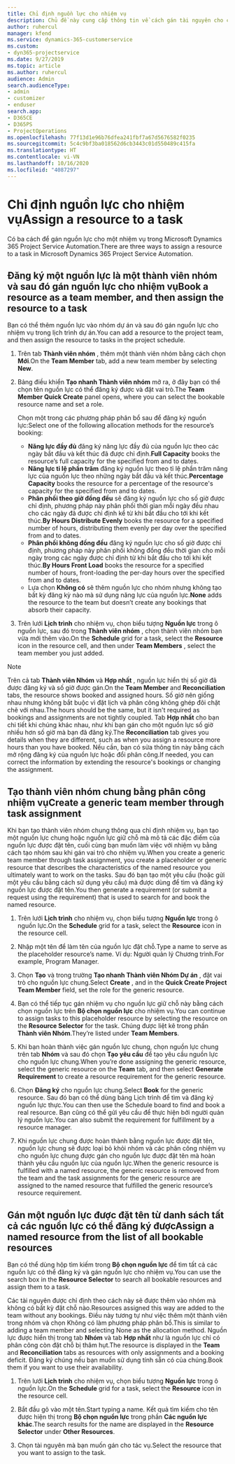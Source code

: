 ```yaml
---
title: Chỉ định nguồn lực cho nhiệm vụ
description: Chủ đề này cung cấp thông tin về cách gán tài nguyên cho công việc.
author: ruhercul
manager: kfend
ms.service: dynamics-365-customerservice
ms.custom:
- dyn365-projectservice
ms.date: 9/27/2019
ms.topic: article
ms.author: ruhercul
audience: Admin
search.audienceType:
- admin
- customizer
- enduser
search.app:
- D365CE
- D365PS
- ProjectOperations
ms.openlocfilehash: 77f13d1e96b76dfea241fbf7a67d5676582f0235
ms.sourcegitcommit: 5c4c9bf3ba018562d6cb3443c01d550489c415fa
ms.translationtype: HT
ms.contentlocale: vi-VN
ms.lasthandoff: 10/16/2020
ms.locfileid: "4087297"
---
```

# <a name="assign-a-resource-to-a-task"></a><span data-ttu-id="51550-103">Chỉ định nguồn lực cho nhiệm vụ</span><span class="sxs-lookup"><span data-stu-id="51550-103">Assign a resource to a task</span></span>

<span data-ttu-id="51550-104">Có ba cách để gán nguồn lực cho một nhiệm vụ trong Microsoft Dynamics 365 Project Service Automation.</span><span class="sxs-lookup"><span data-stu-id="51550-104">There are three ways to assign a resource to a task in Microsoft Dynamics 365 Project Service Automation.</span></span>

## <a name="book-a-resource-as-a-team-member-and-then-assign-the-resource-to-a-task"></a><span data-ttu-id="51550-105">Đăng ký một nguồn lực là một thành viên nhóm và sau đó gán nguồn lực cho nhiệm vụ</span><span class="sxs-lookup"><span data-stu-id="51550-105">Book a resource as a team member, and then assign the resource to a task</span></span>

<span data-ttu-id="51550-106">Bạn có thể thêm nguồn lực vào nhóm dự án và sau đó gán nguồn lực cho nhiệm vụ trong lịch trình dự án.</span><span class="sxs-lookup"><span data-stu-id="51550-106">You can add a resource to the project team, and then assign the resource to tasks in the project schedule.</span></span>

1. <span data-ttu-id="51550-107">Trên tab **Thành viên nhóm** , thêm một thành viên nhóm bằng cách chọn **Mới**.</span><span class="sxs-lookup"><span data-stu-id="51550-107">On the **Team Member** tab, add a new team member by selecting **New**.</span></span> 

2. <span data-ttu-id="51550-108">Bảng điều khiển **Tạo nhanh Thành viên nhóm** mở ra, ở đây bạn có thể chọn tên nguồn lực có thể đăng ký được và đặt vai trò.</span><span class="sxs-lookup"><span data-stu-id="51550-108">The **Team Member Quick Create** panel opens, where you can select the bookable resource name and set a role.</span></span> 

    <span data-ttu-id="51550-109">Chọn một trong các phương pháp phân bổ sau để đăng ký nguồn lực:</span><span class="sxs-lookup"><span data-stu-id="51550-109">Select one of the following allocation methods for the resource’s booking:</span></span>

    - <span data-ttu-id="51550-110">**Năng lực đầy đủ** đăng ký năng lực đầy đủ của nguồn lực theo các ngày bắt đầu và kết thúc đã được chỉ định.</span><span class="sxs-lookup"><span data-stu-id="51550-110">**Full Capacity** books the resource’s full capacity for the specified from and to dates.</span></span>
    - <span data-ttu-id="51550-111">**Năng lực tỉ lệ phần trăm** đăng ký nguồn lực theo tỉ lệ phần trăm năng lực của nguồn lực theo những ngày bắt đầu và kết thúc.</span><span class="sxs-lookup"><span data-stu-id="51550-111">**Percentage Capacity** books the resource for a percentage of the resource's capacity for the specified from and to dates.</span></span>
    - <span data-ttu-id="51550-112">**Phân phối theo giờ đồng đều** sẽ đăng ký nguồn lực cho số giờ được chỉ định, phương pháp này phân phối thời gian mỗi ngày đều nhau cho các ngày đã được chỉ định kể từ khi bắt đầu cho tới khi kết thúc.</span><span class="sxs-lookup"><span data-stu-id="51550-112">**By Hours Distribute Evenly** books the resource for a specified number of hours, distributing them evenly per day over the specified from and to dates.</span></span>
    - <span data-ttu-id="51550-113">**Phân phối không đồng đều** đăng ký nguồn lực cho số giờ được chỉ định, phương pháp này phân phối không đồng đều thời gian cho mỗi ngày trong các ngày được chỉ định từ khi bắt đầu cho tới khi kết thúc.</span><span class="sxs-lookup"><span data-stu-id="51550-113">**By Hours Front Load** books the resource for a specified number of hours, front-loading the per-day hours over the specified from and to dates.</span></span>
    - <span data-ttu-id="51550-114">Lựa chọn **Không có** sẽ thêm nguồn lực cho nhóm nhưng không tạo bất kỳ đăng kỳ nào mà sử dụng năng lực của nguồn lực.</span><span class="sxs-lookup"><span data-stu-id="51550-114">**None** adds the resource to the team but doesn’t create any bookings that absorb their capacity.</span></span>

3. <span data-ttu-id="51550-115">Trên lưới **Lịch trình** cho nhiệm vụ, chọn biểu tượng **Nguồn lực** trong ô nguồn lực, sau đó trong **Thành viên nhóm** , chọn thành viên nhóm bạn vừa mới thêm vào.</span><span class="sxs-lookup"><span data-stu-id="51550-115">On the **Schedule** grid for a task, select the **Resource** icon in the resource cell, and then under **Team Members** , select the team member you just added.</span></span> 

> [!NOTE]
> <span data-ttu-id="51550-116">Trên cả tab **Thành viên Nhóm** và **Hợp nhất** , nguồn lực hiển thị số giờ đã được đăng ký và số giờ được gán.</span><span class="sxs-lookup"><span data-stu-id="51550-116">On the **Team Member** and **Reconciliation** tabs, the resource shows booked and assigned hours.</span></span> <span data-ttu-id="51550-117">Số giờ nên giống nhau nhưng không bắt buộc vì đặt lịch và phân công không ghép đôi chặt chẽ với nhau.</span><span class="sxs-lookup"><span data-stu-id="51550-117">The hours should be the same, but it isn't required as bookings and assignments are not tightly coupled.</span></span> <span data-ttu-id="51550-118">Tab **Hợp nhất** cho bạn chi tiết khi chúng khác nhau, như khi bạn gán cho một nguồn lực số giờ nhiều hơn số giờ mà bạn đã đăng ký.</span><span class="sxs-lookup"><span data-stu-id="51550-118">The **Reconciliation** tab gives you details when they are different, such as when you assign a resource more hours than you have booked.</span></span> <span data-ttu-id="51550-119">Nếu cần, bạn có sửa thông tin này bằng cách mở rộng đăng ký của nguồn lực hoặc đổi phân công.</span><span class="sxs-lookup"><span data-stu-id="51550-119">If needed, you can correct the information by extending the resource's bookings or changing the assignment.</span></span>

## <a name="create-a-generic-team-member-through-task-assignment"></a><span data-ttu-id="51550-120">Tạo thành viên nhóm chung bằng phân công nhiệm vụ</span><span class="sxs-lookup"><span data-stu-id="51550-120">Create a generic team member through task assignment</span></span>

<span data-ttu-id="51550-121">Khi bạn tạo thành viên nhóm chung thông qua chỉ định nhiệm vụ, bạn tạo một nguồn lực chung hoặc nguồn lực giữ chỗ mà mô tả các đặc điểm của nguồn lực được đặt tên, cuối cùng bạn muốn làm việc với nhiệm vụ bằng cách tạo nhóm sau khi gán vai trò cho nhiệm vụ.</span><span class="sxs-lookup"><span data-stu-id="51550-121">When you create a generic team member through task assignment, you create a placeholder or generic resource that describes the characteristics of the named resource you ultimately want to work on the tasks.</span></span> <span data-ttu-id="51550-122">Sau đó bạn tạo một yêu cầu (hoặc gửi một yêu cầu bằng cách sử dụng yêu cầu) mà được dùng để tìm và đăng ký nguồn lực được đặt tên.</span><span class="sxs-lookup"><span data-stu-id="51550-122">You then generate a requirement (or submit a request using the requirement) that is used to search for and book the named resource.</span></span>

1. <span data-ttu-id="51550-123">Trên lưới **Lịch trình** cho nhiệm vụ, chọn biểu tượng **Nguồn lực** trong ô nguồn lực.</span><span class="sxs-lookup"><span data-stu-id="51550-123">On the **Schedule** grid for a task, select the **Resource** icon in the resource cell.</span></span>

2. <span data-ttu-id="51550-124">Nhập một tên để làm tên của nguồn lực đặt chỗ.</span><span class="sxs-lookup"><span data-stu-id="51550-124">Type a name to serve as the placeholder resource’s name.</span></span> <span data-ttu-id="51550-125">Ví dụ: Người quản lý Chương trình.</span><span class="sxs-lookup"><span data-stu-id="51550-125">For example, Program Manager.</span></span>

3. <span data-ttu-id="51550-126">Chọn **Tạo** và trong trường **Tạo nhanh Thành viên Nhóm Dự án** , đặt vai trò cho nguồn lực chung.</span><span class="sxs-lookup"><span data-stu-id="51550-126">Select **Create** , and in the **Quick Create Project Team Member** field, set the role for the generic resource.</span></span>

4. <span data-ttu-id="51550-127">Bạn có thể tiếp tục gán nhiệm vụ cho nguồn lực giữ chỗ này bằng cách chọn nguồn lực trên **Bộ chọn nguồn lực** cho nhiệm vụ.</span><span class="sxs-lookup"><span data-stu-id="51550-127">You can continue to assign tasks to this placeholder resource by selecting the resource on the **Resource Selector** for the task.</span></span> <span data-ttu-id="51550-128">Chúng được liệt kê trong phần **Thành viên Nhóm**.</span><span class="sxs-lookup"><span data-stu-id="51550-128">They’re listed under **Team Members**.</span></span>

5. <span data-ttu-id="51550-129">Khi bạn hoàn thành việc gán nguồn lực chung, chọn nguồn lực chung trên tab **Nhóm** và sau đó chọn **Tạo yêu cầu** để tạo yêu cầu nguồn lực cho nguồn lực chung.</span><span class="sxs-lookup"><span data-stu-id="51550-129">When you’re done assigning the generic resource, select the generic resource on the **Team** tab, and then select **Generate Requirement** to create a resource requirement for the generic resource.</span></span>

6. <span data-ttu-id="51550-130">Chọn **Đăng ký** cho nguồn lực chung.</span><span class="sxs-lookup"><span data-stu-id="51550-130">Select **Book** for the generic resource.</span></span> <span data-ttu-id="51550-131">Sau đó bạn có thể dùng bảng Lịch trình để tìm và đăng ký nguồn lực thực.</span><span class="sxs-lookup"><span data-stu-id="51550-131">You can then use the Schedule board to find and book a real resource.</span></span> <span data-ttu-id="51550-132">Bạn cũng có thể gửi yêu cầu để thực hiện bởi người quản lý nguồn lực.</span><span class="sxs-lookup"><span data-stu-id="51550-132">You can also submit the requirement for fulfillment by a resource manager.</span></span>

7. <span data-ttu-id="51550-133">Khi nguồn lực chung được hoàn thành bằng nguồn lực được đặt tên, nguồn lực chung sẽ được loại bỏ khỏi nhóm và các phân công nhiệm vụ cho nguồn lực chung được gán cho nguồn lực được đặt tên mà hoàn thành yêu cầu nguồn lực của nguồn lực.</span><span class="sxs-lookup"><span data-stu-id="51550-133">When the generic resource is fulfilled with a named resource, the generic resource is removed from the team and the task assignments for the generic resource are assigned to the named resource that fulfilled the generic resource’s resource requirement.</span></span>

## <a name="assign-a-named-resource-from-the-list-of-all-bookable-resources"></a><span data-ttu-id="51550-134">Gán một nguồn lực được đặt tên từ danh sách tất cả các nguồn lực có thể đăng ký được</span><span class="sxs-lookup"><span data-stu-id="51550-134">Assign a named resource from the list of all bookable resources</span></span>

<span data-ttu-id="51550-135">Bạn có thể dùng hộp tìm kiếm trong **Bộ chọn nguồn lực** để tìm tất cả các nguồn lực có thể đăng ký và gán nguồn lực cho nhiệm vụ.</span><span class="sxs-lookup"><span data-stu-id="51550-135">You can use the search box in the **Resource Selector** to search all bookable resources and assign them to a task.</span></span>

<span data-ttu-id="51550-136">Các tài nguyên được chỉ định theo cách này sẽ được thêm vào nhóm mà không có bất kỳ đặt chỗ nào.</span><span class="sxs-lookup"><span data-stu-id="51550-136">Resources assigned this way are added to the team without any bookings.</span></span> <span data-ttu-id="51550-137">Điều này tương tự như việc thêm một thành viên trong nhóm và chọn Không có làm phương pháp phân bổ.</span><span class="sxs-lookup"><span data-stu-id="51550-137">This is similar to adding a team member and selecting None as the allocation method.</span></span> <span data-ttu-id="51550-138">Nguồn lực được hiển thị trong tab **Nhóm** và tab **Hợp nhất** như là nguồn lực chỉ có phân công còn đặt chỗ bị thâm hụt.</span><span class="sxs-lookup"><span data-stu-id="51550-138">The resource is displayed in the **Team** and **Reconciliation** tabs as resources with only assignments and a booking deficit.</span></span> <span data-ttu-id="51550-139">Đăng ký chúng nếu bạn muốn sử dụng tính sẵn có của chúng.</span><span class="sxs-lookup"><span data-stu-id="51550-139">Book them if you want to use their availability.</span></span>

1. <span data-ttu-id="51550-140">Trên lưới **Lịch trình** cho nhiệm vụ, chọn biểu tượng **Nguồn lực** trong ô nguồn lực.</span><span class="sxs-lookup"><span data-stu-id="51550-140">On the **Schedule** grid for a task, select the **Resource** icon in the resource cell.</span></span>

2. <span data-ttu-id="51550-141">Bắt đầu gõ vào một tên.</span><span class="sxs-lookup"><span data-stu-id="51550-141">Start typing a name.</span></span> <span data-ttu-id="51550-142">Kết quả tìm kiếm cho tên được hiện thị trong **Bộ chọn nguồn lực** trong phần **Các nguồn lực khác**.</span><span class="sxs-lookup"><span data-stu-id="51550-142">The search results for the name are displayed in the **Resource Selector** under **Other Resources**.</span></span>

3. <span data-ttu-id="51550-143">Chọn tài nguyên mà bạn muốn gán cho tác vụ.</span><span class="sxs-lookup"><span data-stu-id="51550-143">Select the resource that you want to assign to the task.</span></span>

